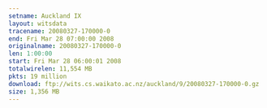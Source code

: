 ```yaml
---
setname: Auckland IX
layout: witsdata
tracename: 20080327-170000-0
end: Fri Mar 28 07:00:00 2008
originalname: 20080327-170000-0
len: 1:00:00
start: Fri Mar 28 06:00:01 2008
totalwirelen: 11,554 MB
pkts: 19 million
download: ftp://wits.cs.waikato.ac.nz/auckland/9/20080327-170000-0.gz
size: 1,356 MB
---
```

